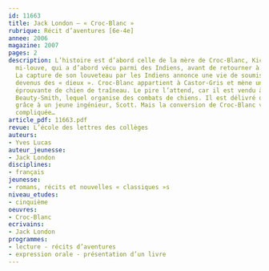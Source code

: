 ```yaml
---
id: 11663
title: Jack London – « Croc-Blanc »
rubrique: Récit d’aventures [6e-4e]
annee: 2006
magazine: 2007
pages: 2
description: L’histoire est d’abord celle de la mère de Croc-Blanc, Kiche, mi-chienne,
  mi-louve, qui a d’abord vécu parmi des Indiens, avant de retourner à l’état sauvage.
  La capture de son louveteau par les Indiens annonce une vie de soumission aux « animaux-hommes »
  devenus des « dieux ». Croc-Blanc appartient à Castor-Gris et mène une existence
  éprouvante de chien de traîneau. Le pire l’attend, car il est vendu à une brute,
  Beauty-Smith, lequel organise des combats de chiens. Il est délivré de cet enfer
  grâce à un jeune ingénieur, Scott. Mais la conversion de Croc-Blanc va se révéler
  compliquée…
article_pdf: 11663.pdf
revue: L’école des lettres des collèges
auteurs:
- Yves Lucas
auteur_jeunesse:
- Jack London
disciplines:
- français
jeunesse:
- romans, récits et nouvelles « classiques »s
niveau_etudes:
- cinquième
oeuvres:
- Croc-Blanc
ecrivains:
- Jack London
programmes:
- lecture - récits d’aventures
- expression orale - présentation d’un livre
---
```

